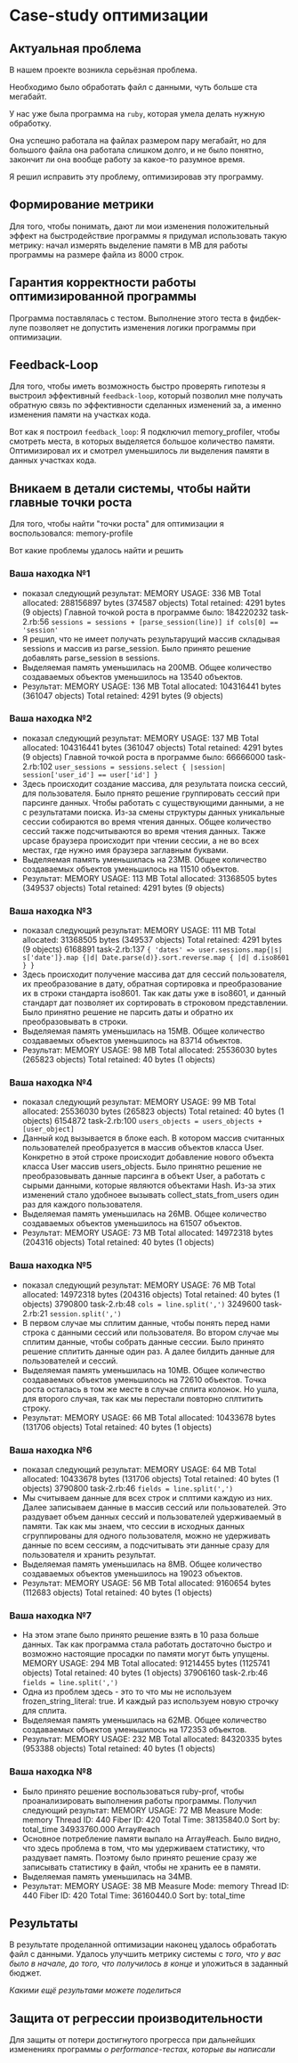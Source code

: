 # Case-study оптимизации

## Актуальная проблема
В нашем проекте возникла серьёзная проблема.

Необходимо было обработать файл с данными, чуть больше ста мегабайт.

У нас уже была программа на `ruby`, которая умела делать нужную обработку.

Она успешно работала на файлах размером пару мегабайт, но для большого файла она работала слишком долго, и не было понятно, закончит ли она вообще работу за какое-то разумное время.

Я решил исправить эту проблему, оптимизировав эту программу.

## Формирование метрики
Для того, чтобы понимать, дают ли мои изменения положительный эффект на быстродействие программы я придумал использовать такую метрику: начал измерять выделение памяти в MB для работы программы на размере файла из 8000 строк.

## Гарантия корректности работы оптимизированной программы
Программа поставлялась с тестом. Выполнение этого теста в фидбек-лупе позволяет не допустить изменения логики программы при оптимизации.

## Feedback-Loop
Для того, чтобы иметь возможность быстро проверять гипотезы я выстроил эффективный `feedback-loop`, который позволил мне получать обратную связь по эффективности сделанных изменений за, а именно изменения памяти на участках кода.

Вот как я построил `feedback_loop`: Я подключил memory_profiler, чтобы смотреть места, в которых выделяется большое количество памяти. Оптимизировал их и смотрел уменьшилось ли выделения памяти в данных участках кода.

## Вникаем в детали системы, чтобы найти главные точки роста
Для того, чтобы найти "точки роста" для оптимизации я воспользовался: memory-profile

Вот какие проблемы удалось найти и решить

### Ваша находка №1
- показал следующий результат:
  MEMORY USAGE: 336 MB
  Total allocated: 288156897 bytes (374587 objects)
  Total retained:  4291 bytes (9 objects)
  Главной точкой роста в программе было:
  184220232  task-2.rb:56 `sessions = sessions + [parse_session(line)] if cols[0] == 'session'`
- Я решил, что не имеет получать результарущий массив складывая sessions и массив из parse_session.
  Было принято решение добавлять parse_session в sessions.
- Выделяемая память уменьшилась на 200MB. Общее количество создаваемых объектов уменьшилось на 13540 объектов.
- Результат:
  MEMORY USAGE: 136 MB
  Total allocated: 104316441 bytes (361047 objects)
  Total retained:  4291 bytes (9 objects)

### Ваша находка №2
- показал следующий результат:
  MEMORY USAGE: 137 MB
  Total allocated: 104316441 bytes (361047 objects)
  Total retained:  4291 bytes (9 objects)
  Главной точкой роста в программе было:
  66666000  task-2.rb:102 `user_sessions = sessions.select { |session| session['user_id'] == user['id'] }`
- Здесь происходит создание массива, для результата поиска сессий, для пользователя.
  Было прнято решение группировать сессий при парсинге данных. Чтобы работать с существующими данными, а не с результатами поиска.
  Из-за смены структуры данных уникальные сессии собираются во время чтения данных.
  Общее количество сессий также подсчитываются во время чтения данных.
  Также upcase браузера происходит при чтении сессии, а не во всех местах, где нужно имя браузера заглавным буквами.
- Выделяемая память уменьшилась на 23MB. Общее количество создаваемых объектов уменьшилось на 11510 объектов.
- Результат:
  MEMORY USAGE: 113 MB
  Total allocated: 31368505 bytes (349537 objects)
  Total retained:  4291 bytes (9 objects)

### Ваша находка №3
- показал следующий результат:
  MEMORY USAGE: 111 MB
  Total allocated: 31368505 bytes (349537 objects)
  Total retained:  4291 bytes (9 objects)
  6168891  task-2.rb:137 `{ 'dates' => user.sessions.map{|s| s['date']}.map {|d| Date.parse(d)}.sort.reverse.map { |d| d.iso8601 } }`
- Здесь происходит получение массива дат для сессий пользователя, их преобразование в дату,
  обратная сортировка и преобразование их в строки стандарта iso8601.
  Так как даты уже в iso8601, и данный стандарт дат позволяет их сортировать в строковом представлении.
  Было принятно решение не парсить даты и обратно их преобразовывать в строки.
- Выделяемая память уменьшилась на 15MB. Общее количество создаваемых объектов уменьшилось на 83714 объектов.
- Результат:
  MEMORY USAGE: 98 MB
  Total allocated: 25536030 bytes (265823 objects)
  Total retained:  40 bytes (1 objects)

### Ваша находка №4
- показал следующий результат:
  MEMORY USAGE: 99 MB
  Total allocated: 25536030 bytes (265823 objects)
  Total retained:  40 bytes (1 objects)
  6154872  task-2.rb:100 `users_objects = users_objects + [user_object]`
- Данный код вызывается в блоке each. В котором массив считанных пользователей преобразуется в массив объектов класса User.
  Конкретно в этой строке происходит добавление нового объекта класса User массив users_objects.
  Было принятно решение не преобразовывать данные парсинга в объект User, а работать с сырыми данными, которые являются объектами Hash.
  Из-за этих изменений стало удобноее вызывать collect_stats_from_users один раз для каждого пользователя.
- Выделяемая память уменьшилась на 26MB. Общее количество создаваемых объектов уменьшилось на 61507 объектов.
- Результат:
  MEMORY USAGE: 73 MB
  Total allocated: 14972318 bytes (204316 objects)
  Total retained:  40 bytes (1 objects)

### Ваша находка №5
- показал следующий результат:
  MEMORY USAGE: 76 MB
  Total allocated: 14972318 bytes (204316 objects)
  Total retained:  40 bytes (1 objects)
  3790800  task-2.rb:48 `cols = line.split(',')`
  3249600  task-2.rb:21 `session.split(',')`
- В первом случае мы сплитим данные, чтобы понять перед нами строка с данными сессий или пользователя.
  Во втором случае мы сплитим данные, чтобы собрать данные сессии.
  Было принято решение сплитить данные один раз. А далее билдить данные для пользователей и сессий.
- Выделяемая память уменьшилась на 10MB. Общее количество создаваемых объектов уменьшилось на 72610 объектов.
  Точка роста осталась в том же месте в случае сплита колонок. Но ушла, для второго случая, так как мы перестали повторно сплтитить строку.
- Результат:
  MEMORY USAGE: 66 MB
  Total allocated: 10433678 bytes (131706 objects)
  Total retained:  40 bytes (1 objects)

### Ваша находка №6
- показал следующий результат:
  MEMORY USAGE: 64 MB
  Total allocated: 10433678 bytes (131706 objects)
  Total retained:  40 bytes (1 objects)
  3790800  task-2.rb:46 `fields = line.split(',')`
- Мы считываем данные для всех строк и сплтими каждую из них. Далее записываем данные в массив сессий или пользователей.
  Это раздувает объем данных сессий и пользователей удерживаемый в памяти.
  Так как мы знаем, что сессии в исходных данных сгруппированы для одного пользователя, можно не удерживать данные по всем сессиям, а подсчитывать эти данные сразу для пользователя и хранить результат.
- Выделяемая память уменьшилась на 8MB. Общее количество создаваемых объектов уменьшилось на 19023 объектов.
- Результат:
  MEMORY USAGE: 56 MB
  Total allocated: 9160654 bytes (112683 objects)
  Total retained:  40 bytes (1 objects)

### Ваша находка №7
- На этом этапе было принято решение взять в 10 раза больше данных. Так как программа стала работать достаточно быстро и возможно настоящие просадки по памяти могут быть упущены.
  MEMORY USAGE: 294 MB
  Total allocated: 91214455 bytes (1125741 objects)
  Total retained:  40 bytes (1 objects)
  37906160  task-2.rb:46 `fields = line.split(',')`
- Одна из проблем здесь - это то что мы не используем frozen_string_literal: true. И каждый раз используем новую строчку для сплита.
- Выделяемая память уменьшилась на 62MB. Общее количество создаваемых объектов уменьшилось на 172353 объектов.
- Результат:
  MEMORY USAGE: 232 MB
  Total allocated: 84320335 bytes (953388 objects)
  Total retained:  40 bytes (1 objects)

### Ваша находка №8
- Было принято решение воспользоваться ruby-prof, чтобы проанализировать выполнения работы программы. Получил следующий результат:
  MEMORY USAGE: 72 MB
  Measure Mode: memory
  Thread ID: 440
  Fiber ID: 420
  Total Time: 38135840.0
  Sort by: total_time
  34933760.000 Array#each
- Основное потребление памяти выпало на Array#each. Было видно, что здесь проблема в том, что мы удерживаем статистику, что раздувает память. Поэтому было принято решение сразу же записывать статистику в файл, чтобы не хранить ее в памяти.
- Выделяемая память уменьшилась на 34MB.
- Результат:
  MEMORY USAGE: 38 MB
  Measure Mode: memory
  Thread ID: 440
  Fiber ID: 420
  Total Time: 36160440.0
  Sort by: total_time


## Результаты
В результате проделанной оптимизации наконец удалось обработать файл с данными.
Удалось улучшить метрику системы с *того, что у вас было в начале, до того, что получилось в конце* и уложиться в заданный бюджет.

*Какими ещё результами можете поделиться*

## Защита от регрессии производительности
Для защиты от потери достигнутого прогресса при дальнейших изменениях программы *о performance-тестах, которые вы написали*
